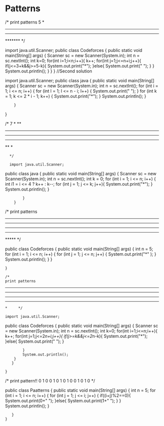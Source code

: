# Patterns
/*  print patterns
5
   *  
  ***  
 *****  
*******   */

import java.util.Scanner;
public class Codeforces {
    public static void main(String[] args) {
        Scanner sc = new Scanner(System.in);
        int n = sc.nextInt();
        int k=0;
        for(int i=1;i<n;i++){
            k++;
            for(int j=1;j<=n+i;j++){
                if(j<=3+k&&j>=5-k){
                    System.out.print("*");
                }else{
                    System.out.print(" ");
                }
            }
            System.out.println();
        }
    }
}
//Second solution

import java.util.Scanner;
public class java {
    public static void main(String[] args) {
        Scanner sc = new Scanner(System.in);
        int n = sc.nextInt();
        for (int i = 1; i <= n; i++) {
                for (int l = 1; l <= n - i; l++) {
                    System.out.print(" ");
                }
                for (int k = 1; k <= 2 * i - 1; k++) {
                    System.out.print("*");
                }
                System.out.println();
            }

        }
}

/*
7
*
**
***
****
***
**
*

      */

      import java.util.Scanner;
public class java {
    public static void main(String[] args) {
        Scanner sc = new Scanner(System.in);
        int n = sc.nextInt();
        int k = 0;
        for (int i = 1; i <= n; i++) {
            int i1 = i <= 4 ? k++ : k--;
            for (int j = 1; j <= k; j++){
                    System.out.print("*");
                }
            System.out.println();
            }
        
            }
        }
/* print patterns
*****
*****
*****
*****
*****   */

public class Codeforces {
    public static void main(String[] args) {
        int n = 5;
        for (int i = 1; i <= n; i++) {
            for (int j = 1; j <= n; j++) {
                System.out.print("*" );
            }
            System.out.println();
        }
       }

    }

    /*
    print patterns
*********  
 *******    
  *****      
   ***        
    *     */

    import java.util.Scanner;
public class Codeforces {
    public static void main(String[] args) {
        Scanner sc = new Scanner(System.in);
        int n = sc.nextInt();
        int k=0;
        for(int i=1;i<=n;i++){
            k++;
            for(int j=1;j<=2*n+i;j++){
                if(j>=k&&j<=2*n-k){
                    System.out.print("*");
                }else{
                    System.out.print(" ");
                }

            }
            System.out.println();
        }
       }

    }

/*  print pattern!!
0 
1 0 
0 1 0 
1 0 1 0 
0 1 0 1 0   */

public class Paatterns {
    public static void main(String[] args) {
       int n = 5;
        for (int i = 1; i <= n; i++) {
            for (int j = 1; j <= i; j++) {
                if((i+j)%2==0){
                    System.out.print(0+" ");
                }else{
                    System.out.print(1+" ");
                }
            }
            System.out.println();
        }
        
       }
    }
